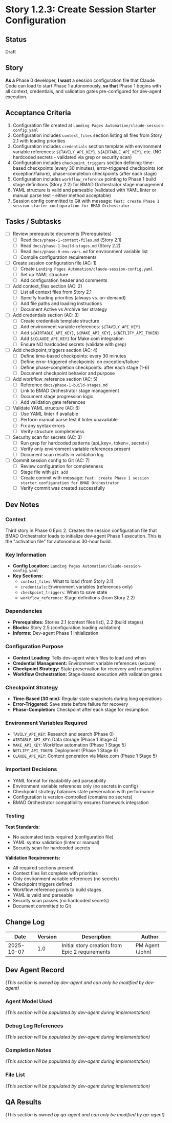 # Story 1.2.3: Create Session Starter Configuration

## Status
Draft

## Story
**As a** Phase 0 developer,
**I want** a session configuration file that Claude Code can load to start Phase 1 autonomously,
**so that** Phase 1 begins with all context, credentials, and validation gates pre-configured for dev-agent execution.

## Acceptance Criteria

1. Configuration file created at `Landing Pages Automation/claude-session-config.yaml`
2. Configuration includes `context_files` section listing all files from Story 2.1 with loading priorities
3. Configuration includes `credentials` section template with environment variable references: `${TAVILY_API_KEY}`, `${AIRTABLE_API_KEY}`, etc. (NO hardcoded secrets - validated via grep or security scan)
4. Configuration includes `checkpoint_triggers` section defining: time-based checkpoints (every 30 minutes), error-triggered checkpoints (on exception/failure), phase-completion checkpoints (after each stage)
5. Configuration includes `workflow_reference` pointing to Phase 1 build stage definitions (Story 2.2) for BMAD Orchestrator stage management
6. YAML structure is valid and parseable (validated with YAML linter or manual parse test - either method acceptable)
7. Session config committed to Git with message: `feat: create Phase 1 session starter configuration for BMAD Orchestrator`

## Tasks / Subtasks

- [ ] Review prerequisite documents (Prerequisites)
  - [ ] Read `docs/phase-1-context-files.md` (Story 2.1)
  - [ ] Read `docs/phase-1-build-stages.md` (Story 2.2)
  - [ ] Read `docs/phase-0-env-vars.md` for environment variable list
  - [ ] Compile configuration requirements
- [ ] Create session configuration file (AC: 1)
  - [ ] Create `Landing Pages Automation/claude-session-config.yaml`
  - [ ] Set up YAML structure
  - [ ] Add configuration header and comments
- [ ] Add context_files section (AC: 2)
  - [ ] List all context files from Story 2.1
  - [ ] Specify loading priorities (always vs. on-demand)
  - [ ] Add file paths and loading instructions
  - [ ] Document Active vs Archive tier strategy
- [ ] Add credentials section (AC: 3)
  - [ ] Create credentials template structure
  - [ ] Add environment variable references: `${TAVILY_API_KEY}`
  - [ ] Add `${AIRTABLE_API_KEY}`, `${MAKE_API_KEY}`, `${NETLIFY_API_TOKEN}`
  - [ ] Add `${CLAUDE_API_KEY}` for Make.com integration
  - [ ] Ensure NO hardcoded secrets (validate with grep)
- [ ] Add checkpoint_triggers section (AC: 4)
  - [ ] Define time-based checkpoints: every 30 minutes
  - [ ] Define error-triggered checkpoints: on exception/failure
  - [ ] Define phase-completion checkpoints: after each stage (1-6)
  - [ ] Document checkpoint behavior and purpose
- [ ] Add workflow_reference section (AC: 5)
  - [ ] Reference `docs/phase-1-build-stages.md`
  - [ ] Link to BMAD Orchestrator stage management
  - [ ] Document stage progression logic
  - [ ] Add validation gate references
- [ ] Validate YAML structure (AC: 6)
  - [ ] Use YAML linter if available
  - [ ] Perform manual parse test if linter unavailable
  - [ ] Fix any syntax errors
  - [ ] Verify structure completeness
- [ ] Security scan for secrets (AC: 3)
  - [ ] Run grep for hardcoded patterns (api_key=, token=, secret=)
  - [ ] Verify only environment variable references present
  - [ ] Document scan results in validation log
- [ ] Commit session config to Git (AC: 7)
  - [ ] Review configuration for completeness
  - [ ] Stage file with `git add`
  - [ ] Create commit with message: `feat: create Phase 1 session starter configuration for BMAD Orchestrator`
  - [ ] Verify commit was created successfully

## Dev Notes

### Context
Third story in Phase 0 Epic 2. Creates the session configuration file that BMAD Orchestrator loads to initialize dev-agent Phase 1 execution. This is the "activation file" for autonomous 30-hour build.

### Key Information
- **Config Location:** `Landing Pages Automation/claude-session-config.yaml`
- **Key Sections:**
  - `context_files`: What to load (from Story 2.1)
  - `credentials`: Environment variables (references only)
  - `checkpoint_triggers`: When to save state
  - `workflow_reference`: Stage definitions (from Story 2.2)

### Dependencies
- **Prerequisites:** Stories 2.1 (context files list), 2.2 (build stages)
- **Blocks:** Story 2.5 (configuration loading validation)
- **Informs:** Dev-agent Phase 1 initialization

### Configuration Purpose
- **Context Loading:** Tells dev-agent which files to load and when
- **Credential Management:** Environment variable references (secure)
- **Checkpoint Strategy:** State preservation for recovery and resumption
- **Workflow Orchestration:** Stage-based execution with validation gates

### Checkpoint Strategy
- **Time-Based (30 min):** Regular state snapshots during long operations
- **Error-Triggered:** Save state before failure for recovery
- **Phase-Completion:** Checkpoint after each stage for resumption

### Environment Variables Required
- `TAVILY_API_KEY`: Research and search (Phase 0)
- `AIRTABLE_API_KEY`: Data storage (Phase 1 Stage 4)
- `MAKE_API_KEY`: Workflow automation (Phase 1 Stage 5)
- `NETLIFY_API_TOKEN`: Deployment (Phase 1 Stage 6)
- `CLAUDE_API_KEY`: Content generation via Make.com (Phase 1 Stage 5)

### Important Decisions
- YAML format for readability and parseability
- Environment variable references only (no secrets in config)
- Checkpoint strategy balances state preservation with performance
- Configuration is version-controlled (contains no secrets)
- BMAD Orchestrator compatibility ensures framework integration

### Testing

**Test Standards:**
- No automated tests required (configuration file)
- YAML syntax validation (linter or manual)
- Security scan for hardcoded secrets

**Validation Requirements:**
- All required sections present
- Context files list complete with priorities
- Only environment variable references (no secrets)
- Checkpoint triggers defined
- Workflow reference points to build stages
- YAML is valid and parseable
- Security scan passes (no hardcoded secrets)
- Document committed to Git

## Change Log

| Date | Version | Description | Author |
|------|---------|-------------|--------|
| 2025-10-07 | 1.0 | Initial story creation from Epic 2 requirements | PM Agent (John) |

## Dev Agent Record

_(This section is owned by dev-agent and can only be modified by dev-agent)_

### Agent Model Used
_(This section will be populated by dev-agent during implementation)_

### Debug Log References
_(This section will be populated by dev-agent during implementation)_

### Completion Notes
_(This section will be populated by dev-agent during implementation)_

### File List
_(This section will be populated by dev-agent during implementation)_

## QA Results

_(This section is owned by qa-agent and can only be modified by qa-agent)_
